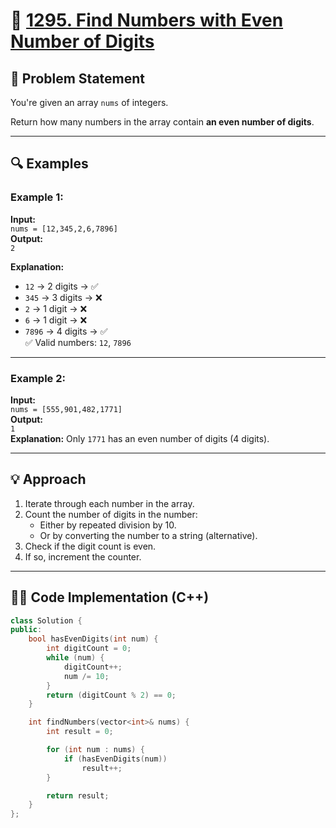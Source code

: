 # 🔢 [1295. Find Numbers with Even Number of Digits](https://leetcode.com/problems/find-numbers-with-even-number-of-digits/)

## 📜 Problem Statement

You're given an array `nums` of integers.

Return how many numbers in the array contain **an even number of digits**.

---

## 🔍 Examples

### Example 1:

**Input:**  
`nums = [12,345,2,6,7896]`  
**Output:**  
`2`

**Explanation:**
- `12` → 2 digits → ✅
- `345` → 3 digits → ❌
- `2` → 1 digit → ❌
- `6` → 1 digit → ❌
- `7896` → 4 digits → ✅  
✅ Valid numbers: `12`, `7896`

---

### Example 2:

**Input:**  
`nums = [555,901,482,1771]`  
**Output:**  
`1`  
**Explanation:** Only `1771` has an even number of digits (4 digits).

---

## 💡 Approach

1. Iterate through each number in the array.
2. Count the number of digits in the number:
   - Either by repeated division by 10.
   - Or by converting the number to a string (alternative).
3. Check if the digit count is even.
4. If so, increment the counter.

---

## 👨‍💻 Code Implementation (C++)

```cpp
class Solution {
public:
    bool hasEvenDigits(int num) {
        int digitCount = 0;
        while (num) {
            digitCount++;
            num /= 10;
        }
        return (digitCount % 2) == 0;
    }

    int findNumbers(vector<int>& nums) {
        int result = 0;

        for (int num : nums) {
            if (hasEvenDigits(num))
                result++;
        }

        return result;
    }
};
